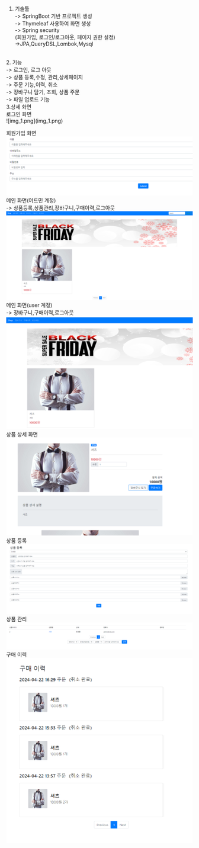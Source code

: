 1. 기술툴 <br/>
-> SpringBoot 기반 프로젝트 생성<br/>
-> Thymeleaf 사용하여 화면 생성<br/>
-> Spring security<br/>
   (회원가입, 로그인/로그아웃, 페이지 권한 설정)<br/>
->JPA,QueryDSL,Lombok,Mysql
<br/>
2. 기능<br/>
-> 로그인, 로그 아웃<br/>
-> 상품 등록,수정, 관리,상세페이지<br/>
-> 주문 기능,이력, 취소<br/>
-> 장바구니 담기, 조회, 상품 주문<br/>
-> 파일 업로드 기능<br/>
3.상세 화면<br/>    
   로그인 화면<br/>
   ![img_1.png](img_1.png)
   
   회원가입 화면<br/>
   ![img_2.png](img_2.png)
   메인 화면(어드민 계정)<br/>
   -> 상품등록,상품관리,장바구니,구매이력,로그아웃
 ![img.png](img.png)  
   메인 화면(user 계정)<br/>
   -> 장바구니,구매이력,로그아웃
   ![img_3.png](img_3.png)
   상품 상세 화면<br/>
   ![img_7.png](img_7.png)
   상품 등록<br/>
   ![img_4.png](img_4.png)
   상품 관리<br/>
   ![img_5.png](img_5.png)
   구매 이력<br/>
   ![img_6.png](img_6.png)
